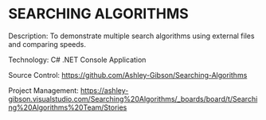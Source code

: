 # SEARCHING ALGORITHMS

Description: To demonstrate multiple search algorithms using external files and comparing speeds.

Technology: C# .NET Console Application 

Source Control: https://github.com/Ashley-Gibson/Searching-Algorithms

Project Management: https://ashley-gibson.visualstudio.com/Searching%20Algorithms/_boards/board/t/Searching%20Algorithms%20Team/Stories
